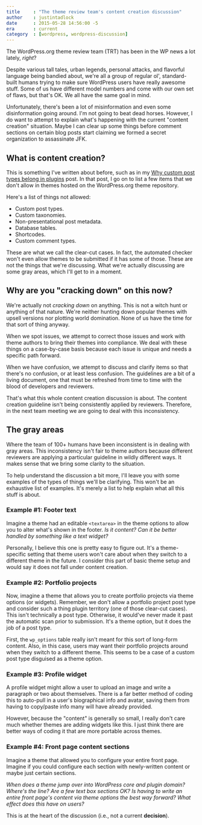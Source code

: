 ```yaml
---
title     : "The theme review team's content creation discussion"
author    : justintadlock
date      : 2015-05-28 14:56:00 -5
era       : current
category  : [wordpress, wordpress-discussion]
---
```


The WordPress.org theme review team (TRT) has been in the WP news a lot lately, *right*?

Despite various tall tales, urban legends, personal attacks, and flavorful language being bandied about, we're all a group of regular ol', standard-built humans trying to make sure WordPress users have really awesome stuff.  Some of us have different model numbers and come with our own set of flaws, but that's OK.  We all have the same goal in mind.

Unfortunately, there's been a lot of misinformation and even some disinformation going around.  I'm not going to beat dead horses.  However, I do want to attempt to explain what's happening with the current "content creation" situation.  Maybe I can clear up some things before comment sections on certain blog posts start claiming we formed a secret organization to assassinate JFK.

## What is content creation?

This is something I've written about before, such as in my [Why custom post types belong in plugins](/archives/2013/09/14/why-custom-post-types-belong-in-plugins) post.  In that post, I go on to list a few items that we don't allow in themes hosted on the WordPress.org theme repository.

Here's a list of things not allowed:

* Custom post types.
* Custom taxonomies.
* Non-presentational post metadata.
* Database tables.
* Shortcodes.
* Custom comment types.

These are what we call the clear-cut cases.  In fact, the automated checker won't even allow themes to be submitted if it has some of those.  These are not the things that we're discussing.  What we're actually discussing are some gray areas, which I'll get to in a moment.

## Why are you "cracking down" on this now?

We're actually not *cracking down* on anything.  This is not a witch hunt or anything of that nature.  We're neither hunting down popular themes with upsell versions nor plotting world domination.  None of us have the time for that sort of thing anyway.

When we spot issues, we attempt to correct those issues and work with theme authors to bring their themes into compliance.  We deal with these things on a case-by-case basis because each issue is unique and needs a specific path forward.

When we have confusion, we attempt to discuss and clarify items so that there's no confusion, or at least less confusion.  The guidelines are a bit of a living document, one that must be refreshed from time to time with the blood of developers and reviewers.

That's what this whole content creation discussion is about.  The content creation guideline isn't being consistently applied by reviewers.  Therefore, in the next team meeting we are going to deal with this inconsistency.

## The gray areas

Where the team of 100+ humans have been inconsistent is in dealing with gray areas.  This inconsistency isn't fair to theme authors because different reviewers are applying a particular guideline in wildly different ways.  It makes sense that we bring some clarity to the situation.

To help understand the discussion a bit more, I'll leave you with some examples of the types of things we'll be clarifying.  This won't be an exhaustive list of examples.  It's merely a list to help explain what all this stuff is about.

### Example #1: Footer text

Imagine a theme had an editable `<textarea>` in the theme options to allow you to alter what's shown in the footer.  *Is it content?  Can it be better handled by something like a text widget?*

Personally, I believe this one is pretty easy to figure out.  It's a theme-specific setting that theme users won't care about when they switch to a different theme in the future.  I consider this part of basic theme setup and would say it does not fall under content creation.

### Example #2: Portfolio projects

Now, imagine a theme that allows you to create portfolio projects via theme options (or widgets).  Remember, we don't allow a portfolio project post type and consider such a thing plugin territory (one of those clear-cut cases).  This isn't technically a post type.  Otherwise, it would've never made it past the automatic scan prior to submission.  It's a theme option, but it does the job of a post type.

First, the `wp_options` table really isn't meant for this sort of long-form content.  Also, in this case, users may want their portfolio projects around when they switch to a different theme.  This seems to be a case of a custom post type disguised as a theme option.

### Example #3: Profile widget

A profile widget might allow a user to upload an image and write a paragraph or two about themselves.  There is a far better method of coding this to auto-pull in a user's biographical info and avatar, saving them from having to copy/paste info many will have already provided.

However, because the "content" is generally so small, I really don't care much whether themes are adding widgets like this.  I just think there are better ways of coding it that are more portable across themes.

### Example #4: Front page content sections

Imagine a theme that allowed you to configure your entire front page.  Imagine if you could configure each section with newly-written content or maybe just certain sections.

*When does a theme jump over into WordPress core and plugin domain?  Where's the line?  Are a few text box sections OK?  Is having to write an entire front page's content via theme options the best way forward?  What effect does this have on users?*

This is at the heart of the discussion (i.e., not a current **decision**).
